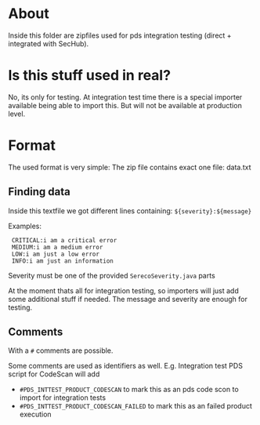 <!-- SPDX-License-Identifier: MIT --->
# About
Inside this folder are zipfiles used for pds integration testing (direct + integrated with
SecHub).

# Is this stuff used in real?
No, its only for testing. At integration test time there is a special importer available being able 
to import this. But will not be available at production level.

# Format
The used format is very simple: The zip file contains exact one file: data.txt

## Finding data
Inside this textfile we got different lines containing: 
`${severity}:${message}`

 Examples:

```
 CRITICAL:i am a critical error
 MEDIUM:i am a medium error
 LOW:i am just a low error
 INFO:i am just an information
```


Severity must be one of the provided `SerecoSeverity.java` parts

At the moment thats all for integration testing, so importers will just add some additional stuff
if needed. The message and severity are enough for testing.

## Comments
With a `#` comments are possible.

Some comments are used as identifiers as well.
E.g. Integration test PDS script for CodeScan will add

- `#PDS_INTTEST_PRODUCT_CODESCAN` to mark this as an pds code scon to import for  integration tests
- `#PDS_INTTEST_PRODUCT_CODESCAN_FAILED` to mark this as an failed product execution
